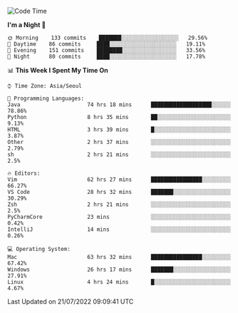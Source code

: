 <!--START_SECTION:waka-->
![Code Time](http://img.shields.io/badge/Code%20Time-1%2C056%20hrs%206%20mins-blue)

**I'm a Night 🦉** 

```text
🌞 Morning    133 commits    ███████░░░░░░░░░░░░░░░░░░   29.56% 
🌆 Daytime    86 commits     ████░░░░░░░░░░░░░░░░░░░░░   19.11% 
🌃 Evening    151 commits    ████████░░░░░░░░░░░░░░░░░   33.56% 
🌙 Night      80 commits     ████░░░░░░░░░░░░░░░░░░░░░   17.78%

```


📊 **This Week I Spent My Time On** 

```text
⌚︎ Time Zone: Asia/Seoul

💬 Programming Languages: 
Java                     74 hrs 18 mins      ███████████████████░░░░░░   78.86% 
Python                   8 hrs 35 mins       ██░░░░░░░░░░░░░░░░░░░░░░░   9.13% 
HTML                     3 hrs 39 mins       █░░░░░░░░░░░░░░░░░░░░░░░░   3.87% 
Other                    2 hrs 37 mins       ░░░░░░░░░░░░░░░░░░░░░░░░░   2.79% 
sh                       2 hrs 21 mins       ░░░░░░░░░░░░░░░░░░░░░░░░░   2.5%

🔥 Editors: 
Vim                      62 hrs 27 mins      ████████████████░░░░░░░░░   66.27% 
VS Code                  28 hrs 32 mins      ███████░░░░░░░░░░░░░░░░░░   30.29% 
Zsh                      2 hrs 21 mins       ░░░░░░░░░░░░░░░░░░░░░░░░░   2.5% 
PyCharmCore              23 mins             ░░░░░░░░░░░░░░░░░░░░░░░░░   0.42% 
IntelliJ                 14 mins             ░░░░░░░░░░░░░░░░░░░░░░░░░   0.26%

💻 Operating System: 
Mac                      63 hrs 32 mins      ████████████████░░░░░░░░░   67.42% 
Windows                  26 hrs 17 mins      ███████░░░░░░░░░░░░░░░░░░   27.91% 
Linux                    4 hrs 24 mins       █░░░░░░░░░░░░░░░░░░░░░░░░   4.67%

```


 Last Updated on 21/07/2022 09:09:41 UTC
<!--END_SECTION:waka-->
